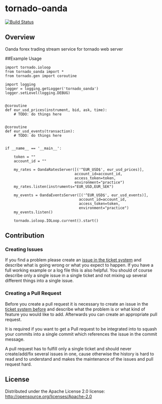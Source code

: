 # tornado-oanda
[![Build Status](https://travis-ci.org/cpapazaf/tornado-oanda.svg?branch=master)](https://travis-ci.org/cpapazaf/tornado-oanda)

## Overview
Oanda forex trading stream service for tornado web server


##Example Usage

    import tornado.ioloop
    from tornado_oanda import *
    from tornado.gen import coroutine
    
    import logging
    logger = logging.getLogger('tornado_oanda')
    logger.setLevel(logging.DEBUG)
    
    
    @coroutine
    def eur_usd_prices(instrument, bid, ask, time):
        # TODO: do things here
    
    
    @coroutine
    def eur_usd_events(transaction):
        # TODO: do things here
    

    if __name__ == '__main__':
    
        token = ""
        account_id = ""
    
        my_rates = OandaRatesServer([('^EUR_USD$', eur_usd_prices)], 
                                    account_id=account_id, 
                                    access_token=token, 
                                    environment="practice")
        my_rates.listen(instruments="EUR_USD,EUR_SEK")
    
        my_events = OandaEventsServer([('^EUR_USD$', eur_usd_events)], 
                                      account_id=account_id, 
                                      access_token=token, 
                                      environment="practice")
        my_events.listen()
    
        tornado.ioloop.IOLoop.current().start()

## Contribution

### Creating Issues

If you find a problem please create an 
[issue in the ticket system](https://github.com/cpapazaf/tornado-oanda/issues)
and describe what is going wrong or what you expect to happen.
If you have a full working example or a log file this is also helpful.
You should of course describe only a single issue in a single ticket and not 
mixing up several different things into a single issue.

### Creating a Pull Request

Before you create a pull request it is necessary to create an issue in
the [ticket system before](https://github.com/cpapazaf/tornado-oanda/issues)
and describe what the problem is or what kind of feature you would like
to add. Afterwards you can create an appropriate pull request.

It is required if you want to get a Pull request to be integrated into to squash your
commits into a single commit which references the issue in the commit message.

A pull request has to fulfill only a single ticket and should never create/add/fix
several issues in one, cause otherwise the history is hard to read and to understand 
and makes the maintenance of the issues and pull request hard.

## License

Distributed under the Apache License 2.0 license: http://opensource.org/licenses/Apache-2.0
